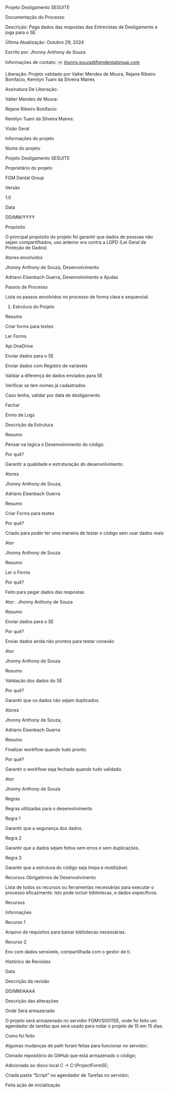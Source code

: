 Projeto Desligamento SESUITE 

Documentação do Processo  

Descrição: Pega dados das respostas das Entrevistas de Desligamento e joga para o SE.  

Última Atualização: Outubro 29, 2024 

Escrito por: Jhonny Anthony de Souza 

Informações de contato: ✉️ jhonny.souza@fgmdentalgroup.com  

 

Liberação: Projeto validado por Valter Mendes de Moura, Rejane Ribeiro Bonifacio,  Kemilyn Tuani da Silveira Maires 

Assinatura De Liberação: 

Valter Mendes de Moura: 

Rejane Ribeiro Bonifacio: 

Kemilyn Tuani da Silveira Maires: 

Visão Geral  

Informações do projeto  

 

Nome do projeto  

Projeto Desligamento SESUITE 

Proprietário do projeto  

FGM Dental Group 

Versão  

1.0  

Data  

DD/MM/YYYY  

 

Propósito  

O principal propósito do projeto foi garantir que dados de pessoas não sejam compartilhados, uso anterior era contra a LGPD (Lei Geral de Proteção de Dados) 

 

Atores envolvidos  

Jhonny Anthony de Souza, Desenvolvimento 

Adriano Elsenbach Guerra, Desenvolvimento e Ajudas 

Passos de Processo  

Lista os passos envolvidos no processo de forma clara e sequencial. 

 

1. Estrutura do Projeto  

 

Resumo  

 

Criar forms para testes 

Ler Forms 

Api  OneDrive 

Enviar dados para o SE 

Enviar dados com Registro de variáveis 

Validar a diferença de dados enviados para SE 

Verificar se tem nomes já cadastrados 

Caso tenha, validar por data de desligamento 

Fechar 

Envio de Logs 

 

 

 

 

Descrição da Estrutura 

 

Resumo 

Pensar na lógica e Desenvolvimento do código. 

Por quê? 

Garantir a qualidade e estruturação do desenvolvimento. 

Atores 

Jhonny Anthony de Souza,  

Adriano Elsenbach Guerra 

 

Resumo 

Criar Forms para testes 

Por quê? 

Criado para poder ter uma maneira de testar o código sem usar dados reais 

Ator 

Jhonny Anthony de Souza 

 

Resumo 

Ler o Forms 

Por quê? 

Feito para pegar dados das respostas 

Ator : Jhonny Anthony de Souza 

Resumo 

Enviar dados para o SE 

Por quê? 

Enviar dados ainda não prontos para testar conexão 

Ator 

Jhonny Anthony de Souza 

 

 

Resumo 

Validação dos dados do SE 

Por quê? 

Garantir que os dados não sejam duplicados. 

Atores 

Jhonny Anthony de Souza,  

Adriano Elsenbach Guerra 

 

Resumo 

Finalizar workflow quando tudo pronto. 

Por quê? 

Garantir o workflow seja fechado quando tudo validado. 

Ator 

Jhonny Anthony de Souza 

 

 

Regras  

Regras utilizadas para o desenvolvimento  

Regra 1  

Garantir que a segurança dos dados. 

Regra 2 

Garantir que a dados sejam feitos sem erros e sem duplicações. 

Regra 3  

Garantir que a estrutura do código seja limpa e reutilizável. 

 

Recursos Obrigatórios de Desenvolvimento 

 

Lista de todos os recursos ou ferramentas necessárias para executar o processo eficazmente. Isto pode incluir bibliotecas, e dados específicos. 

Recursos  

Informações  

Recurso 1  

Arquivo de requisitos para baixar bibliotecas necessárias. 

Recurso 2 

Env com dados sensíveis, compartilhada com o gestor de ti.  

Histórico de Revisões  

Data  

Descrição da revisão  

DD/MM/AAAA  

Descrição das alterações  

 

Onde Será armazenado 

 

O projeto será armazenado no servidor FGMVS0011SE, onde foi feito um agendador de tarefas que será usado para rodar o projeto de 15 em 15 dias. 

Como foi feito 

 

Algumas mudanças de path foram feitas para funcionar no servidor; 

Clonado repositório do GitHub que está armazenado o código; 

Adicionado ao disco local C -> C:\ProjectFormSE; 

Criada pasta “Script” no agendador de Tarefas no servidor; 

Feita ação de inicialização  
 

